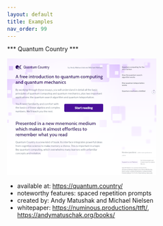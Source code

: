 ```yaml
---
layout: default
title: Examples
nav_order: 99
---
```


*** Quantum Country ***

![](/assets/images/quantumcountry.png)

- available at: https://quantum.country/
- noteworthy features: spaced repetition prompts
- created by: Andy Matushak and Michael Nielsen
- whitepaper: https://numinous.productions/ttft/, https://andymatuschak.org/books/


